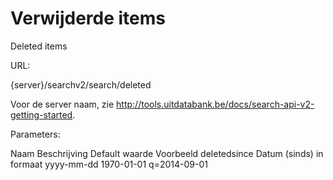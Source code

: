 ---
---

# Verwijderde items

Deleted items

URL:

{server}/searchv2/search/deleted


Voor de server naam, zie http://tools.uitdatabank.be/docs/search-api-v2-getting-started.

Parameters:

Naam	Beschrijving	Default waarde	Voorbeeld
deletedsince	Datum (sinds) in formaat yyyy-mm-dd	1970-01-01	q=2014-09-01
